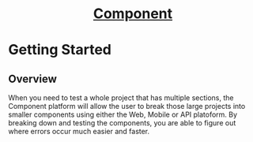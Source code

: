 <h1 style="text-align: center; text-decoration:underline; font-weight: bold;">Component</h1>

# Getting Started
## Overview <!-- {docsify-ignore} --> 
When you need to test a whole project that has multiple sections, the Component platform will allow the user to break those large projects into smaller components using either the Web, Mobile or API platoform. By breaking down and testing the components, you are able to figure out where errors occur much easier and faster.